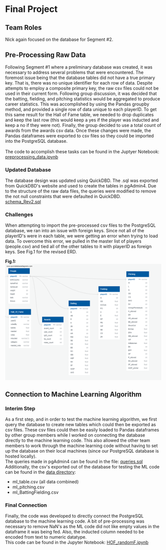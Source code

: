 # Final Project

## Team Roles
Nick again focused on the database for Segment #2.  <br>

## Pre-Processing Raw Data
Following Segment #1 where a preliminary database was created, it was necessary to address several problems that were encountered.  The foremost issue being that the database tables did not have a true primary key.  That is, there was no unique identifier for each row of data.  Despite attempts to employ a composite primary key, the raw csv files could not be used in their current form.  Following group discussion, it was decided that the batting, fielding, and pitching statistics would be aggregated to produce career statistics.  This was accomplished by using the Pandas groupby method, and provided a single row of data unique to each playerID.  To get this same result for the Hall of Fame table, we needed to drop duplicates and keep the last row (this would keep a yes if the player was inducted and keep a no if they were not).  Finally, the group decided to use a total count of awards from the awards csv data.  Once these changes were made, the Pandas dataframes were exported to csv files so they could be imported into the PostgreSQL database.<br>
<br>
The code to accomplish these tasks can be found in the Juptyer Notebook:  [preprocessing_data.ipynb](preprocessing_data.ipynb)

### Updated Database
The database design was updated using QuickDBD.  The .sql was exported from QuickDBD's website and used to create the tables in pgAdmin4.  Due to the structure of the raw data files, the queries were modified to remove the not null constraints that were defaulted in QuickDBD.  <br>
[schema_Rev2.sql](schema_Rev2.sql)

### Challenges
When attempting to import the pre-processed csv files to the PostgreSQL database, we ran into an issue with foreign keys.  Since not all of the playerID's were in each table, we were getting an error when trying to load data.  To overcome this error, we pulled in the master list of players (people.csv) and tied all of the other tables to it with playerID as foreign keys.  See Fig.1 for the revised ERD.

**Fig.1:**
![Fig.1](ERD_Rev2.png)

## Connection to Machine Learning Algorithm

### Interim Step
As a first step, and in order to test the machine learning algorithm, we first query the database to create new tables which could then be exported as csv files.  These csv files could then be easily loaded to Pandas dataframes by other group members while I worked on connecting the database directly to the machine learning code.  This also allowed the other team members to work through the machine learning code without having to set up the database on their local machines (since our PostgreSQL database is hosted locally).<br>
The queries made in pgAdmin4 can be found in the file:  [queries.sql](queries.sql)<br>
Additionally, the csv's exported out of the database for testing the ML code can be found in the [data directory](/data):  
* ml_table.csv (all data combined)
* ml_pitching.csv
* ml_BattingFielding.csv

### Final Connection
Finally, the code was developed to directly connect the PostgreSQL database to the machine learning code.   A bit of pre-processing was necessary to remove NaN's as the ML code did not like empty values in the dataframe it was being fed.  Also, the inducted column needed to be encoded from text to numeric datatype.  <br>
This code can be found in the Jupyter Notebook:  [HOF_randomF.ipynb](HOF_randomF.ipynb)

